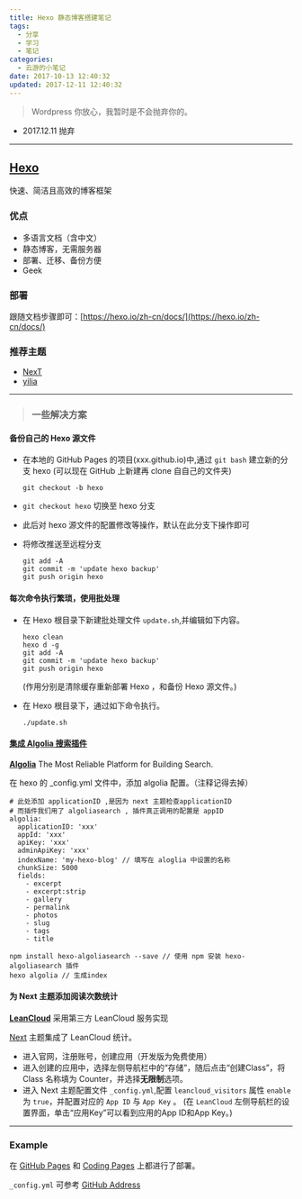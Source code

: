 ```yaml
---
title: Hexo 静态博客搭建笔记
tags:
  - 分享
  - 学习
  - 笔记
categories:
  - 云游的小笔记
date: 2017-10-13 12:40:32
updated: 2017-12-11 12:40:32
---
```


> Wordpress 你放心，我暂时是不会抛弃你的。
- 2017.12.11 抛弃

* * *

## [Hexo](https://hexo.io/)

快速、简洁且高效的博客框架

<!-- more -->

### 优点

*   多语言文档（含中文）
*   静态博客，无需服务器
*   部署、迁移、备份方便
*   Geek

### 部署

跟随文档步骤即可：[https://hexo.io/zh-cn/docs/](https://hexo.io/zh-cn/docs/)

### 推荐主题

*   [NexT](http://theme-next.iissnan.com/)
*   [yilia](https://github.com/litten/hexo-theme-yilia)

* * *

> ### 一些解决方案

#### 备份自己的 Hexo 源文件

*   在本地的 GitHub Pages 的项目(xxx.github.io)中,通过 `git bash` 建立新的分支 hexo
(可以现在 GitHub 上新建再 clone 自自己的文件夹)

    ```
    git checkout -b hexo
    ```

*   `git checkout hexo` 切换至 hexo 分支
*   此后对 hexo 源文件的配置修改等操作，默认在此分支下操作即可
*   将修改推送至远程分支

    ```
    git add -A
    git commit -m 'update hexo backup'
    git push origin hexo
    ```

#### 每次命令执行繁琐，使用批处理

*   在 Hexo 根目录下新建批处理文件 `update.sh`,并编辑如下内容。

    ```
    hexo clean
    hexo d -g
    git add -A
    git commit -m 'update hexo backup'
    git push origin hexo
    ```

    (作用分别是清除缓存重新部署 Hexo ，和备份 Hexo 源文件。)

*   在 Hexo 根目录下，通过如下命令执行。

    ```
    ./update.sh
    ```

#### [集成 Algolia 搜索插件](https://www.npmjs.com/package/hexo-algoliasearch)

[**Algolia**](https://www.algolia.com/)
The Most Reliable Platform for Building Search.

在 hexo 的 _config.yml 文件中，添加 algolia 配置。（注释记得去掉）

```
# 此处添加 applicationID ,是因为 next 主题检查applicationID
# 而插件我们用了 algoliasearch , 插件真正调用的配置是 appID
algolia:
  applicationID: 'xxx'   
  appId: 'xxx'
  apiKey: 'xxx'
  adminApiKey: 'xxx'
  indexName: 'my-hexo-blog' // 填写在 aloglia 中设置的名称
  chunkSize: 5000
  fields:   
    - excerpt
    - excerpt:strip
    - gallery
    - permalink
    - photos
    - slug
    - tags
    - title
```

```
npm install hexo-algoliasearch --save // 使用 npm 安装 hexo-algoliasearch 插件
hexo algolia // 生成index
```

#### 为 Next 主题添加阅读次数统计

[**LeanCloud**](http://leancloud.cn)
采用第三方 LeanCloud 服务实现

[Next](http://theme-next.iissnan.com/) 主题集成了 LeanCloud 统计。

*   进入官网，注册账号，创建应用（开发版为免费使用）
*   进入创建的应用中，选择左侧导航栏中的“存储”，随后点击“创建Class”，将 Class 名称填为 Counter，并选择**无限制**选项。
*   进入 Next 主题配置文件 `_config.yml`,配置 `leancloud_visitors` 属性 `enable` 为 `true`，并配置对应的 `App ID` 与 `App Key` 。 (在 `LeanCloud` 左侧导航栏的设置界面，单击“应用Key”可以看到应用的App ID和App Key。)

* * *

### Example

在 [GitHub Pages](http://yunyoujun.github.io) 和 [Coding Pages](http://yunyoujun.coding.me) 上都进行了部署。

`_config.yml` 可参考 [GitHub Address](https://github.com/YunYouJun/yunyoujun.github.io)